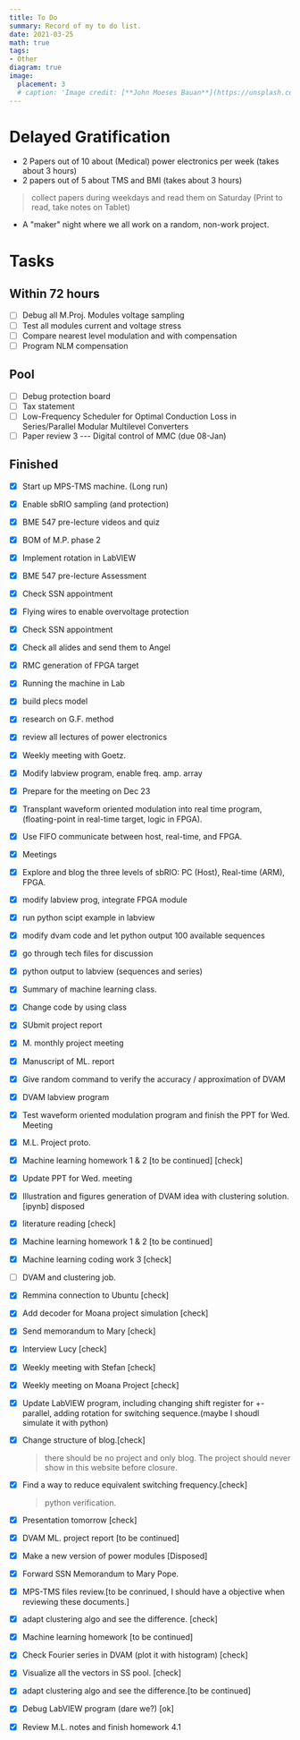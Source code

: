 ```yaml
---
title: To Do
summary: Record of my to do list.
date: 2021-03-25
math: true
tags:
- Other
diagram: true
image:
  placement: 3
  # caption: 'Image credit: [**John Moeses Bauan**](https://unsplash.com/photos/OGZtQF8iC0g)'
---
```


# Delayed Gratification
- 2 Papers out of 10 about (Medical) power electronics per week (takes about 3 hours)
- 2 papers out of 5 about TMS and BMI (takes about 3 hours) <br>
>  collect papers during weekdays and read them on Saturday (Print to read, take notes on Tablet)<br>
- A "maker" night where we all work on a random, non-work project.

# Tasks

## Within 72 hours
- [ ] Debug all M.Proj. Modules voltage sampling
- [ ] Test all modules current and voltage stress
- [ ] Compare nearest level modulation and with compensation
- [ ] Program NLM compensation
## Pool
- [ ] Debug protection board
- [ ] Tax statement
- [ ] Low-Frequency Scheduler for Optimal Conduction Loss in Series/Parallel Modular Multilevel Converters 
- [ ] Paper review 3 --- Digital control of MMC (due 08-Jan)

## Finished
- [x] Start up MPS-TMS machine. (Long run)
- [x] Enable sbRIO sampling (and protection)
- [x] BME 547 pre-lecture videos and quiz
- [x] BOM of M.P. phase 2
- [x] Implement rotation in LabVIEW
- [x] BME 547 pre-lecture Assessment
- [x] Check SSN appointment
- [x] Flying wires to enable overvoltage protection
- [x] Check SSN appointment
- [x] Check all alides and send them to Angel
- [x] RMC generation of FPGA target
- [x] Running the machine in Lab
- [x] build plecs model
- [x] research on G.F. method
- [x] review all lectures of power electronics
- [x] Weekly meeting with Goetz.
- [x] Modify labview program, enable freq. amp. array 
- [x] Prepare for the meeting on Dec 23
- [x] Transplant waveform oriented modulation into real time program, (floating-point in real-time target, logic in FPGA).
- [x] Use FIFO communicate between host, real-time, and FPGA. 
- [x] Meetings
- [x] Explore and blog the three levels of sbRIO: PC (Host), Real-time (ARM), FPGA.
- [x] modify labview prog, integrate FPGA module
- [x] run python scipt example in labview
- [x] modify dvam code and let python output 100 available sequences 
- [x] go through tech files for discussion
- [x] python output to labview (sequences and series)
- [x] Summary of machine learning class. 
- [x] Change code by using class
- [x] SUbmit project report
- [x] M. monthly project meeting
- [x] Manuscript of ML. report
- [x] Give random command to verify the accuracy / approximation of DVAM
- [x] DVAM labview program 
- [x] Test waveform oriented modulation program and finish the PPT for Wed. Meeting
- [x] M.L. Project proto.
- [x] Machine learning homework 1 & 2 [to be continued] [check]
- [x] Update PPT for Wed. meeting 
- [x] Illustration and figures generation of DVAM idea with clustering solution. [ipynb] disposed 
- [x] literature reading [check] 
- [x] Machine learning homework 1 & 2 [to be continued]
- [x] Machine learning coding work 3 [check]
- [ ] DVAM and clustering job. 
- [x] Remmina connection to Ubuntu [check]
- [x] Add decoder for Moana project simulation [check]
- [x] Send memorandum to Mary [check]
- [x] Interview Lucy [check] 
- [x] Weekly meeting with Stefan [check]
- [x] Weekly meeting on Moana Project [check]
- [x] Update LabVIEW program, including changing shift register for +- parallel, adding rotation for switching sequence.(maybe I shoudl simulate it with python) 
- [x] Change structure of blog.[check]
  > there should be no project and only blog. The project should never show in this website before closure. 
- [x] Find a way to reduce equivalent switching frequency.[check] 
  > python verification.
- [x] Presentation tomorrow [check]
- [x] DVAM ML. project report [to be continued]
- [x] Make a new version of power modules [Disposed]
- [x] Forward SSN Memorandum to Mary Pope.
- [x] MPS-TMS files review.[to be conrinued, I should have a objective when reviewing these documents.] 
- [x] adapt clustering algo and see the difference. [check] 
- [x] Machine learning homework [to be continued]
- [x] Check Fourier series in DVAM (plot it with histogram) [check]
- [x] Visualize all the vectors in SS pool. [check]
- [x] adapt clustering algo and see the difference.[to be continued] 
- [x] Debug LabVIEW program (dare we?) [ok] 
- [x] Review M.L. notes and finish homework 4.1

